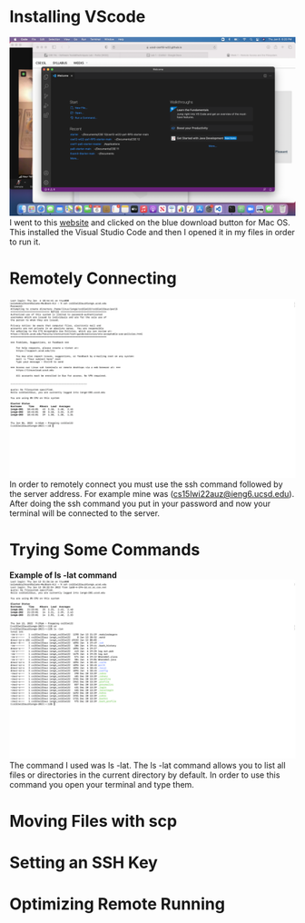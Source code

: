 # Installing VScode
![Image](DownloadVSCode.png)
I went to this [website](https://code.visualstudio.com/download) and clicked on the blue download button for Mac OS. This installed the Visual Studio Code and then I opened it in my files in order to run it.

# Remotely Connecting
![Image](RemotelyConnecting.png)
In order to remotely connect you must use the ssh command followed by the server address. For example mine was (cs15lwi22auz@ieng6.ucsd.edu). After doing the ssh command you put in your password and now your terminal will be connected to the server.

# Trying Some Commands
**Example of ls -lat command**![Image](LatCommand.png)
The command I used was ls -lat. The ls -lat command allows you to list all files or directories in the current directory by default. In order to use this command you open your terminal and type them. 
# Moving Files with scp

# Setting an SSH Key

# Optimizing Remote Running
